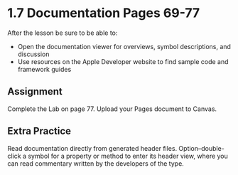 #  1.7 Documentation  Pages 69-77 #

After the lesson be sure to be able to:
- Open the documentation viewer for overviews, symbol descriptions, and discussion
- Use resources on the Apple Developer website to find sample code and framework guides

## Assignment ##

Complete the Lab on page 77. Upload your Pages document to Canvas.

## Extra Practice ##

Read documentation directly from generated header files. Option–double-click a symbol for a property or method to enter its header view, where you can read commentary written by the developers of the type.
